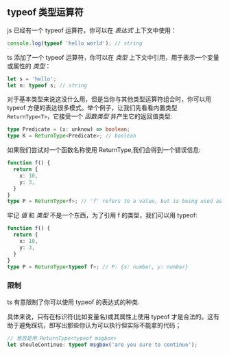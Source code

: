 
## typeof 类型运算符

js 已经有一个 typeof 运算符，你可以在 *表达式* 上下文中使用：

```typescript
console.log(typeof 'hello world'); // string
```

ts 添加了一个 typeof 运算符，你可以在 *类型* 上下文中引用，用于表示一个变量或属性的 *类型*：

```typescript
let s = 'hello';
let n: typeof s; // string
```

对于基本类型来说这没什么用，但是当你与其他类型运算符组合时，你可以用 typeof 方便的表达很多模式。举个例子，让我们先看看内置类型 `ReturnType<T>`，它接受一个 *函数类型* 并产生它的返回值类型:

```typescript
type Predicate = (x: unknow) => boolean;
type K = ReturnType<Predicate>; // boolean
```

如果我们尝试对一个函数名称使用 ReturnType,我们会得到一个错误信息:

```typescript
function f() {
  return {
    x: 10,
    y: 3,
  }
}
type P = ReturnType<f>; // 'f' refers to a value, but is being used as a type here. Did you mean 'typeof f'?
```

牢记 *值* 和 *类型* 不是一个东西，为了引用 f 的类型，我们可以用 typeof:

```typescript
function f() {
  return {
    x: 10,
    y: 3,
  }
}
type P = ReturnType<typeof f>; // P: {x: number, y: number}
```

### 限制

ts 有意限制了你可以使用 typeof 的表达式的种类.

具体来说，只有在标识符(比如变量名)或其属性上使用 typeof 才是合法的。这有助于避免踩坑，即写出那些你认为可以执行但实际不能拿的代码；

```typescript
// 意思是用 ReturnType<typeof msgbox>
let shouleContinue: typeof msgbox('are you sure to continue');
```
